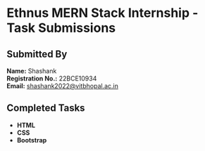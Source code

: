 # Ethnus MERN Stack Internship - Task Submissions  

## Submitted By  
**Name:** Shashank  
**Registration No.:** 22BCE10934  
**Email:** shashank2022@vitbhopal.ac.in  

## Completed Tasks  
- **HTML**
- **CSS**
- **Bootstrap**
